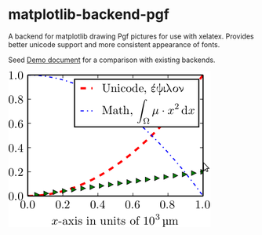 matplotlib-backend-pgf
======================

A backend for matplotlib drawing Pgf pictures for use with xelatex. Provides better unicode support and more consistent appearance of fonts.

Seed [Demo document](demo/demo.pdf) for a comparison with existing backends.

![Example Image](demo/figure-pgf.png)
